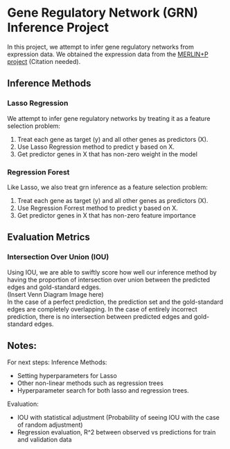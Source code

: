 # Gene Regulatory Network (GRN) Inference Project

In this project, we attempt to infer gene regulatory networks from expression data. We obtained the expression data from the [MERLIN+P project](https://github.com/Roy-lab/merlin-p_inferred_networks) (Citation needed). 
<br>

## Inference Methods
### Lasso Regression
We attempt to infer gene regulatory networks by treating it as a feature selection problem:
1. Treat each gene as target (y) and all other genes as predictors (X).
2. Use Lasso Regression method to predict y based on X.
3. Get predictor genes in X that has non-zero weight in the model

### Regression Forest
Like Lasso, we also treat grn inference as a feature selection problem:
1. Treat each gene as target (y) and all other genes as predictors (X).
2. Use Regression Forrest method to predict y based on X.
3. Get predictor genes in X that has non-zero feature importance
## Evaluation Metrics
### Intersection Over Union (IOU)
Using IOU, we are able to swiftly score how well our inference method by having the proportion of intersection over union between the predicted edges and gold-standard edges.
<br>
(Insert Venn Diagram Image here)
<br>
In the case of a perfect prediction, the prediction set and the gold-standard edges are completely overlapping. In the case of entirely incorrect prediction, there is no intersection between predicted edges and gold-standard edges.

## Notes:
For next steps:
Inference Methods:
- Setting hyperparameters for Lasso
- Other non-linear methods such as regression trees
- Hyperparameter search for both lasso and regression trees.

Evaluation:
- IOU with statistical adjustment (Probability of seeing IOU with the case of random adjustment)
- Regression evaluation, R^2 between observed vs predictions for train and validation data
